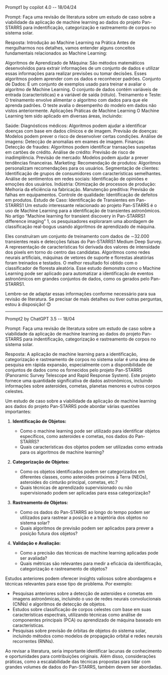 Prompt1 by copilot 4.0 -- 18/04/24

Prompt: Faça uma revisão de literatura sobre um estudo de caso sobre a viabilidade da aplicação de machine learning ao dados do projeto Pan-STARRS para indentificação, categorização e rastreamento de corpos no sistema solar.

Resposta:
Introdução ao Machine Learning na Prática
Antes de mergulharmos nos detalhes, vamos entender alguns conceitos fundamentais relacionados ao Machine Learning:

Algoritmos de Aprendizado de Máquina:
São métodos matemáticos desenvolvidos para extrair informações de um conjunto de dados e utilizar essas informações para realizar previsões ou tomar decisões.
Esses algoritmos podem aprender com os dados e reconhecer padrões.
Conjunto de Dados:
É um conjunto de exemplos usado para treinar e avaliar o algoritmo de Machine Learning.
O conjunto de dados contém variáveis de entrada (características) e a variável de saída (rótulo).
Treinamento e Teste:
O treinamento envolve alimentar o algoritmo com dados para que ele aprenda padrões.
O teste avalia o desempenho do modelo em dados não vistos anteriormente.
Aplicações Práticas de Machine Learning
O Machine Learning tem sido aplicado em diversas áreas, incluindo:

Saúde:
Diagnósticos médicos: Algoritmos podem ajudar a identificar doenças com base em dados clínicos e de imagem.
Previsão de doenças: Modelos podem prever o risco de desenvolver certas condições.
Análise de imagens: Detecção de anomalias em exames de imagem.
Finanças:
Detecção de fraudes: Algoritmos podem identificar transações suspeitas em cartões de crédito.
Análise de crédito: Previsão de risco de inadimplência.
Previsão de mercado: Modelos podem ajudar a prever tendências financeiras.
Marketing:
Recomendação de produtos: Algoritmos personalizam recomendações para os usuários.
Segmentação de clientes: Identificação de grupos de consumidores com características semelhantes.
Análise de sentimentos em redes sociais: Identificação de opiniões e emoções dos usuários.
Indústria:
Otimização de processos de produção: Melhoria da eficiência na fabricação.
Manutenção preditiva: Previsão de falhas em equipamentos.
Controle de qualidade: Identificação de defeitos em produtos.
Estudo de Caso: Identificação de Transientes em Pan-STARRS1
Um estudo interessante relacionado ao projeto Pan-STARRS é o uso de Machine Learning para a identificação de transientes astronômicos. No artigo “Machine learning for transient discovery in Pan-STARRS1 difference imaging” 1, os pesquisadores exploraram uma abordagem de classificação real-bogus usando algoritmos de aprendizado de máquina.

Eles construíram um conjunto de treinamento com dados de ∼32.000 transientes reais e detecções falsas do Pan-STARRS1 Medium Deep Survey.
A representação de características foi derivada dos valores de intensidade dos pixels em torno do centro das candidatas.
Algoritmos como redes neurais artificiais, máquinas de vetores de suporte e florestas aleatórias foram treinados e testados.
O melhor resultado foi obtido com o classificador de floresta aleatória.
Esse estudo demonstra como o Machine Learning pode ser aplicado para automatizar a identificação de eventos astronômicos em grandes conjuntos de dados, como os gerados pelo Pan-STARRS1.

Lembre-se de adaptar essas informações conforme necessário para sua revisão de literatura. Se precisar de mais detalhes ou tiver outras perguntas, estou à disposição! 😊

---------------------------------------------------------------------------------------------------------------------------------------------

Prompt2 by ChatGPT 3.5 -- 18/04

Prompt: Faça uma revisão de literatura sobre um estudo de caso sobre a viabilidade da aplicação de machine learning ao dados do projeto Pan-STARRS para indentificação, categorização e rastreamento de corpos no sistema solar.

Resposta: A aplicação de machine learning para a identificação, categorização e rastreamento de corpos no sistema solar é uma área de pesquisa em rápida expansão, especialmente com a disponibilidade de conjuntos de dados como os fornecidos pelo projeto Pan-STARRS (Panoramic Survey Telescope and Rapid Response System). Este projeto fornece uma quantidade significativa de dados astronômicos, incluindo informações sobre asteroides, cometas, planetas menores e outros corpos celestes.

Um estudo de caso sobre a viabilidade da aplicação de machine learning aos dados do projeto Pan-STARRS pode abordar várias questões importantes:

1. **Identificação de Objetos:**
   - Como o machine learning pode ser utilizado para identificar objetos específicos, como asteroides e cometas, nos dados do Pan-STARRS?
   - Quais características dos objetos podem ser utilizadas como entrada para os algoritmos de machine learning?

2. **Categorização de Objetos:**
   - Como os objetos identificados podem ser categorizados em diferentes classes, como asteroides próximos à Terra (NEOs), asteroides do cinturão principal, cometas, etc.?
   - Quais técnicas de aprendizado supervisionado ou não supervisionado podem ser aplicadas para essa categorização?

3. **Rastreamento de Objetos:**
   - Como os dados do Pan-STARRS ao longo do tempo podem ser utilizados para rastrear a posição e a trajetória dos objetos no sistema solar?
   - Quais algoritmos de previsão podem ser aplicados para prever a posição futura dos objetos?

4. **Validação e Avaliação:**
   - Como a precisão das técnicas de machine learning aplicadas pode ser avaliada?
   - Quais métricas são relevantes para medir a eficácia da identificação, categorização e rastreamento de objetos?

Estudos anteriores podem oferecer insights valiosos sobre abordagens e técnicas relevantes para esse tipo de problema. Por exemplo:

- Pesquisas anteriores sobre a detecção de asteroides e cometas em imagens astronômicas, incluindo o uso de redes neurais convolucionais (CNNs) e algoritmos de detecção de objetos.
- Estudos sobre classificação de corpos celestes com base em suas características espectrais, utilizando técnicas como análise de componentes principais (PCA) ou aprendizado de máquina baseado em características.
- Pesquisas sobre previsão de órbitas de objetos do sistema solar, incluindo métodos como modelos de propagação orbital e redes neurais recorrentes (RNNs).

Ao revisar a literatura, seria importante identificar lacunas de conhecimento e oportunidades para contribuições originais. Além disso, considerações práticas, como a escalabilidade das técnicas propostas para lidar com grandes volumes de dados do Pan-STARRS, também devem ser abordadas.
